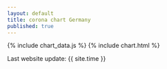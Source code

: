 ```yaml
---
layout: default
title: corona chart Germany
published: true
---
```


{% include chart_data.js %}
{% include chart.html %}

Last website update: {{ site.time }}
